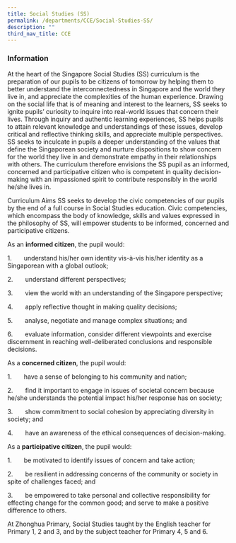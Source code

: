 ```yaml
---
title: Social Studies (SS)
permalink: /departments/CCE/Social-Studies-SS/
description: ""
third_nav_title: CCE
---
```

### **Information**
At the heart of the Singapore Social Studies (SS) curriculum is the preparation of our pupils to be citizens of tomorrow by helping them to better understand the interconnectedness in Singapore and the world they live in, and appreciate the complexities of the human experience. Drawing on the social life that is of meaning and interest to the learners, SS seeks to ignite pupils’ curiosity to inquire into real-world issues that concern their lives. Through inquiry and authentic learning experiences, SS helps pupils to attain relevant knowledge and understandings of these issues, develop critical and reflective thinking skills, and appreciate multiple perspectives. SS seeks to inculcate in pupils a deeper understanding of the values that define the Singaporean society and nurture dispositions to show concern for the world they live in and demonstrate empathy in their relationships with others. The curriculum therefore envisions the SS pupil as an informed, concerned and participative citizen who is competent in quality decision-making with an impassioned spirit to contribute responsibly in the world he/she lives in.

Curriculum Aims SS seeks to develop the civic competencies of our pupils by the end of a full course in Social Studies education. Civic competencies, which encompass the body of knowledge, skills and values expressed in the philosophy of SS, will empower students to be informed, concerned and participative citizens.

As an&nbsp;**informed citizen**, the pupil would:

1.&nbsp;&nbsp;&nbsp;&nbsp;&nbsp;&nbsp; understand his/her own identity vis-à-vis his/her identity as a Singaporean with a global outlook;

2.&nbsp;&nbsp;&nbsp;&nbsp;&nbsp;&nbsp; understand different perspectives;

3.&nbsp;&nbsp;&nbsp;&nbsp;&nbsp;&nbsp; view the world with an understanding of the Singapore perspective;

4.&nbsp;&nbsp;&nbsp;&nbsp;&nbsp;&nbsp; apply reflective thought in making quality decisions;

5.&nbsp;&nbsp;&nbsp;&nbsp;&nbsp;&nbsp; analyse, negotiate and manage complex situations; and

6.&nbsp;&nbsp;&nbsp;&nbsp;&nbsp;&nbsp; evaluate information, consider different viewpoints and exercise discernment in reaching well-deliberated conclusions and responsible decisions.

As a&nbsp;**concerned citizen**, the pupil would:

1.&nbsp;&nbsp;&nbsp;&nbsp;&nbsp;&nbsp; have a sense of belonging to his community and nation;

2.&nbsp;&nbsp;&nbsp;&nbsp;&nbsp;&nbsp; find it important to engage in issues of societal concern because he/she understands the potential impact his/her response has on society;

3.&nbsp;&nbsp;&nbsp;&nbsp;&nbsp;&nbsp; show commitment to social cohesion by appreciating diversity in society; and

4.&nbsp;&nbsp;&nbsp;&nbsp;&nbsp;&nbsp; have an awareness of the ethical consequences of decision-making.

As a&nbsp;**participative citizen**, the pupil would:

1.&nbsp;&nbsp;&nbsp;&nbsp;&nbsp;&nbsp; be motivated to identify issues of concern and take action;

2.&nbsp;&nbsp;&nbsp;&nbsp;&nbsp;&nbsp; be resilient in addressing concerns of the community or society in spite of challenges faced; and

3.&nbsp;&nbsp;&nbsp;&nbsp;&nbsp;&nbsp; be empowered to take personal and collective responsibility for effecting change for the common good; and serve to make a positive difference to others.

At Zhonghua Primary, Social Studies taught by the English teacher for Primary 1, 2 and 3, and by the subject teacher for Primary 4, 5 and 6.